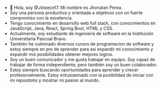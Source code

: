 - 👋 Hola, soy @Jotaece17. Mi nombre es Jhonatan Perea.
- Soy una persona productiva y orientada a objetivos con un fuerte compromiso con la excelencia.
- Tengo conocimiento en desarrollo web full stack, con conocimientos en JavaScript, Java, React, Spring Boot, HTML y CSS.
- Actualmente, soy estudiante de ingeniería de software en la Institución Universitaria Pascual Bravo.
- También he culminado diversos cursos de programacion de software y estoy siempre en pro de aprender para así expandir mi conocimiento y expandir mis posibilidades obtener mejores logros.
- Soy un buen comunicador y me gusta trabajar en equipo. Soy capaz de trabajar de forma independiente, pero también soy un buen colaborador.
- Estoy siempre buscando oportunidades para aprender y crecer profesionalmente. Estoy entusiasmado con la posibilidad de iniciar con mi repositotio y mostrar mi pasion al mundo.
